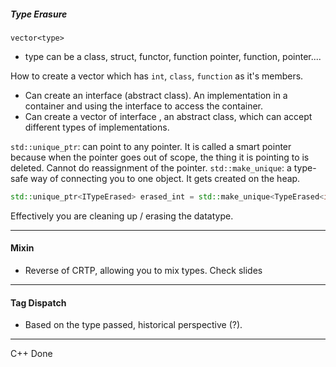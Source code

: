 ##### Type Erasure

`vector<type>`
- type can be a class, struct, functor, function pointer, function, pointer....

How to create a vector which has `int`, `class`, `function` as it's members.

- Can create an interface (abstract class). An implementation in a container and using the interface to access the container.
- Can create a vector of interface , an abstract class, which can accept different types of implementations.

`std::unique_ptr`: can point to any pointer. It is called a smart pointer because when the pointer goes out of scope, the thing it is pointing to is deleted. Cannot do reassignment of the pointer.
`std::make_unique`: a type-safe way of connecting you to one object. It gets created on the heap.

```cpp
std::unique_ptr<ITypeErased> erased_int = std::make_unique<TypeErased<int>>(0);
```

Effectively you are cleaning up / erasing the datatype.

---

#### Mixin
- Reverse of CRTP, allowing you to mix types. Check slides

---

#### Tag Dispatch
- Based on the type passed, historical perspective (?).

---

C++ Done